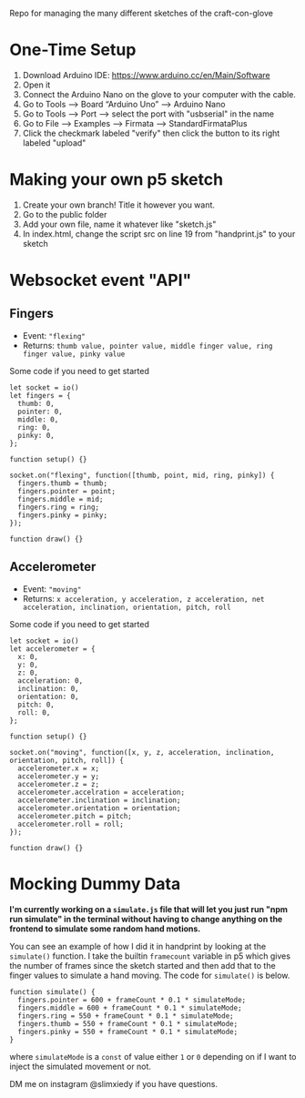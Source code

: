 Repo for managing the many different sketches of the craft-con-glove

# One-Time Setup

1. Download Arduino IDE: https://www.arduino.cc/en/Main/Software
2. Open it
3. Connect the Arduino Nano on the glove to your computer with the cable.
4. Go to Tools --> Board “Arduino Uno” --> Arduino Nano
5. Go to Tools --> Port --> select the port with "usbserial" in the name
6. Go to File --> Examples --> Firmata --> StandardFirmataPlus
7. Click the checkmark labeled "verify" then click the button to its right labeled "upload"

# Making your own p5 sketch

1. Create your own branch! Title it however you want.
2. Go to the public folder
3. Add your own file, name it whatever like "sketch.js"
4. In index.html, change the script src on line 19 from "handprint.js" to your sketch

# Websocket event "API"

## Fingers

- Event: `"flexing"`
- Returns: `thumb value, pointer value, middle finger value, ring finger value, pinky value`

Some code if you need to get started

```
let socket = io()
let fingers = {
  thumb: 0,
  pointer: 0,
  middle: 0,
  ring: 0,
  pinky: 0,
};

function setup() {}

socket.on("flexing", function([thumb, point, mid, ring, pinky]) {
  fingers.thumb = thumb;
  fingers.pointer = point;
  fingers.middle = mid;
  fingers.ring = ring;
  fingers.pinky = pinky;
});

function draw() {}
```

## Accelerometer

- Event: `"moving"`
- Returns: `x acceleration, y acceleration, z acceleration, net acceleration, inclination, orientation, pitch, roll`

Some code if you need to get started

```
let socket = io()
let accelerometer = {
  x: 0,
  y: 0,
  z: 0,
  acceleration: 0,
  inclination: 0,
  orientation: 0,
  pitch: 0,
  roll: 0,
};

function setup() {}

socket.on("moving", function([x, y, z, acceleration, inclination, orientation, pitch, roll]) {
  accelerometer.x = x;
  accelerometer.y = y;
  accelerometer.z = z;
  accelerometer.accelration = acceleration;
  accelerometer.inclination = inclination;
  accelerometer.orientation = orientation;
  accelerometer.pitch = pitch;
  accelerometer.roll = roll;
});

function draw() {}
```

# Mocking Dummy Data

**I'm currently working on a `simulate.js` file that will let you just run "npm run simulate" in the terminal without having to change anything on the frontend to simulate some random hand motions.**

You can see an example of how I did it in handprint by  looking at the `simulate()` function. I take the builtin `framecount` variable in p5 which gives the number of frames since the sketch started and then add that to the finger values to simulate a hand moving. The code for `simulate()` is below.

```
function simulate() {
  fingers.pointer = 600 + frameCount * 0.1 * simulateMode;
  fingers.middle = 600 + frameCount * 0.1 * simulateMode;
  fingers.ring = 550 + frameCount * 0.1 * simulateMode;
  fingers.thumb = 550 + frameCount * 0.1 * simulateMode;
  fingers.pinky = 550 + frameCount * 0.1 * simulateMode;
}
```

where `simulateMode` is a `const` of value either `1` or `0` depending on if I want to inject the simulated movement or not.

DM me on instagram @slimxiedy if you have questions.
